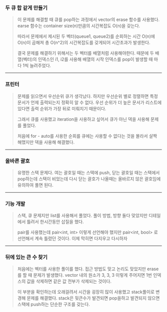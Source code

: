 ### 두 큐 합 같게 만들기

> 이 문제를 해결할 때 큐를 pop하는 과정에서 vector의 erase 함수를 사용했다.
> earse 함수는 container size(n)만큼의 시간복잡도 O(n)을 갖는다.
>
> 따라서 문제에서 제시된 두 벡터(queue1, queue2)를 순회하는 시간 O(n)에 O(n)이 곱해져 총 O(n^2)의 시간복잡도를 갖게되어 시간초과가 발생한다.
>
> 결국 문제를 해결하기 위해서는 두 벡터를 배열처럼 사용해야한다. 때문에 두 배열(벡터)의 인덱스인 i1, i2를 사용해 배열의 시작 인덱스를 pop이 발생할 때 마다 1씩 늘려주었다.

---

### 프린터

> 문제를 읽으면서 우선순위 큐가 생각났다. 하지만 우선순위 별로 정렬하면 특정 문서가 언제 출력되는지 정확히 알 수 없다. 우선 순위가 더 높은 문서가 리스트에 있다면 출력 순위가 가장 뒤로 미뤄지기 때문이다.
>
> 그래서 큐를 사용했고 iteration을 사용하고 싶어서 큐가 아닌 덱을 사용해 문제를 풀었다.
>
> 처음에 for - auto를 사용한 순회를 큐에는 사용할 수 없다는 것을 몰라서 살짝 해맸지만 덱을 사용해 해결했다.

---

### 올바른 괄호

> 유명한 스택 문제다. 여는 괄호일 때는 스택에 push, 닫는 괄호일 때는 스택에서 pop하는데 스택이 비었는데 다시 닫는 괄호가 나올때는 올바르지 않은 괄호임에 유의하여 풀면 된다.

---

### 기능 개발

> 스택, 큐 문제지만 list를 사용해서 풀었다. 풀이 방법, 방향 둘다 맞았지만 디테일에서 틀려서 한시간동안 삽질을 했다. 
>
> pair를 사용했는데 pair<int, int> 이렇게 선언해야 했지만 pair<int, bool> 로 선언해서 계속 틀렸던 것이다. 이제 막히면 다지우고 다시하자

---

### 뒤에 있는 큰 수 찾기

> 처음에는 벡터를 사용한 풀이를 했다. 접근 방법도 맞고 논리도 맞았지만 erase를 할 때 문제가 발생했다. vector 내의 원소가 3, 3, 3 이렇게 주어지면 1번 인덱스의 값을 삭제하면 같은 값 전부가 삭제되는 것이다.
>
> 이 부분을 확인하는데 오래걸려서 시간을 굉장히 많이 사용했고 stack풀이로 변경해 문제를 해결했다. stack은 뒷큰수가 발견되면 pop을하고 발견되지 않으면 스택에 push하는 단순한 구조를 갖는다.
